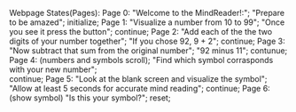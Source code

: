 Webpage States(Pages):
Page 0:  "Welcome to the MindReader!:";
           "Prepare to be amazed";
        initialize;
Page 1:  "Visualize a number from 10 to 99";
        "Once you see it press the button";
        continue;
Page 2:  "Add each of the the two digits of your number together";
        "If you chose 92, 9 + 2";
        continue;
Page 3:  "Now subtract that sum from the original number";
         "92 minus 11";
         contunue;
Page 4:   (numbers and symbols scroll);
            "Find which symbol corrasponds with your new number";        
        continue;
Page 5:   "Look at the blank screen and visualize the symbol";
          "Allow at least 5 seconds for accurate mind reading";
          continue;
Page 6: (show symbol)
        "Is this your symbol?";
        reset;


        



